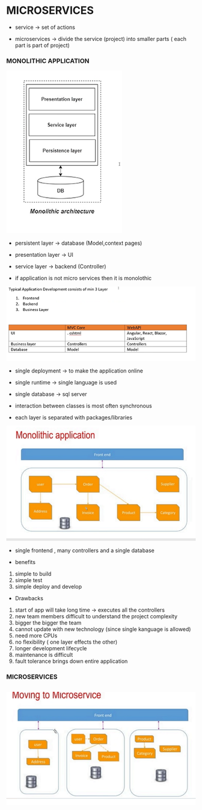 # MICROSERVICES

- service -> set of actions

- microservices -> divide the service (project) into smaller parts ( each part is part of project)

### MONOLITHIC APPLICATION

![alt text](image-94.png)

- persistent layer -> database  (Model,context pages)
- presentation layer -> UI
- service layer -> backend (Controller)

- if application is not micro services then it is monolothic 

![alt text](image-93.png)


- single deployment -> to make the application online

- single runtime -> single language is used 

- single database -> sql server

- interaction between classes is most often synchronous

- each layer is separated with packages/libraries 


![alt text](image-95.png)

- single frontend , many controllers and a single database 


- benefits

1. simple to build
2. simple test
3. simple deploy and develop


- Drawbacks

1. start of app will take long time  -> executes all the controllers
2. new team members difficult to understand the project complexity
3. bigger the bigger the team 
4. cannot update with new technology (since single kanguage is allowed)
5. need more CPUs
6. no flexibility ( one layer effects the other)
7. longer development lifecycle
8. maintenance is difficult 
9. fault tolerance brings down entire application



### MICROSERVICES
![alt text](image-96.png)
- 
